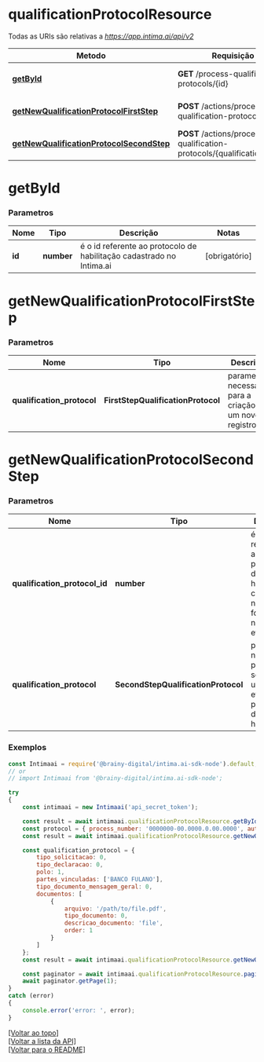 # **qualificationProtocolResource**

Todas as URIs são relativas a *https://app.intima.ai/api/v2*

Metodo | Requisição HTTP | Descrição
------------- | ------------- | -------------
[**getById**](qualificationProtocolResource.md#getById) | **GET** /process-qualification-protocols/{id} | Visualiza um certificado
[**getNewQualificationProtocolFirstStep**](qualificationProtocolResource.md#getNewQualificationProtocolFirstStep) | **POST** /actions/process-qualification-protocols | Cadastra um novo certificado
[**getNewQualificationProtocolSecondStep**](qualificationProtocolResource.md#getNewQualificationProtocolSecondStep) | **POST** /actions/process-qualification-protocols/{qualification_protocol_id} | Atualiza um certificado

# **getById**

### Parametros

Nome | Tipo | Descrição | Notas
------------- | ------------- | ------------- | -------------
**id** | **number**| é o id referente ao protocolo de habilitação cadastrado no Intima.ai | [obrigatório]

# **getNewQualificationProtocolFirstStep**

### Parametros

Nome | Tipo | Descrição | Notas
------------- | ------------- | ------------- | -------------
**qualification_protocol** | **FirstStepQualificationProtocol**| parametros necessários para a criação de um novo registro | [obrigatório]

# **getNewQualificationProtocolSecondStep**

### Parametros

Nome | Tipo | Descrição | Notas
------------- | ------------- | ------------- | -------------
**qualification_protocol_id** | **number**| é o id referente ao protocolo de habilitação cadastrado no Intima.ai, fornecido na primeira etapa | [obrigatório]
**qualification_protocol** | **SecondStepQualificationProtocol**| parametros necessários para a segunda e ultima etapa do protocolo de habilitação | [obrigatório]

### Exemplos
```javascript
const Intimaai = require('@brainy-digital/intima.ai-sdk-node').default;
// or
// import Intimaai from '@brainy-digital/intima.ai-sdk-node';

try
{
    const intimaai = new Intimaai('api_secret_token');

    const result = await intimaai.qualificationProtocolResource.getById(21);
    const protocol = { process_number: '0000000-00.0000.0.00.0000', auth_id: 1 };
    const result = await intimaai.qualificationProtocolResource.getNewQualificationProtocolFirstStep(protocol);

    const qualification_protocol = {
        tipo_solicitacao: 0,
        tipo_declaracao: 0,
        polo: 1,
        partes_vinculadas: ['BANCO FULANO'],
        tipo_documento_mensagem_geral: 0,
        documentos: [
            { 
                arquivo: '/path/to/file.pdf', 
                tipo_documento: 0, 
                descricao_documento: 'file', 
                order: 1 
            }
        ]
    };
    const result = await intimaai.qualificationProtocolResource.getNewQualificationProtocolSecondStep(4039, qualification_protocol);

    const paginator = await intimaai.qualificationProtocolResource.paginate();
    await paginator.getPage(1);
}
catch (error)
{
    console.error('error: ', error);
}
```

[[Voltar ao topo]](#)        
[[Voltar a lista da API]](../../README.md#Documentação-para-os-Endpoints-da-API)    
[[Voltar para o README]](../../README.md#Intima.ai---SDK-NodeJS)
